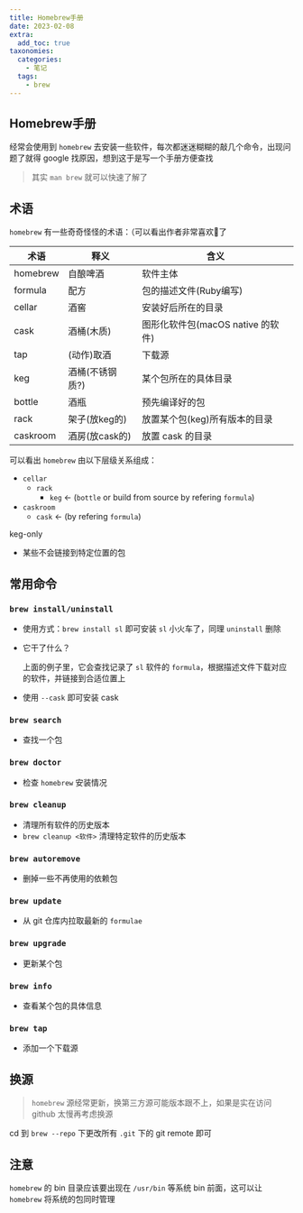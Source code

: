 ```yaml
---
title: Homebrew手册
date: 2023-02-08
extra:
  add_toc: true
taxonomies:
  categories:
    - 笔记
  tags:
    - brew
---
```


## Homebrew手册

经常会使用到 `homebrew` 去安装一些软件，每次都迷迷糊糊的敲几个命令，出现问题了就得 google 找原因，想到这于是写一个手册方便查找

> 其实 `man brew` 就可以快速了解了

## 术语

`homebrew` 有一些奇奇怪怪的术语：（可以看出作者非常喜欢🍺了

| 术语     | 释义            | 含义                              |
| -------- | --------------- | --------------------------------- |
| homebrew | 自酿啤酒        | 软件主体                          |
| formula  | 配方            | 包的描述文件(Ruby编写)            |
| cellar   | 酒窖            | 安装好后所在的目录                |
| cask     | 酒桶(木质)      | 图形化软件包(macOS native 的软件) |
| tap      | (动作)取酒      | 下载源                            |
| keg      | 酒桶(不锈钢质?) | 某个包所在的具体目录              |
| bottle   | 酒瓶            | 预先编译好的包                    |
| rack     | 架子(放keg的)   | 放置某个包(keg)所有版本的目录     |
| caskroom | 酒房(放cask的)  | 放置 cask 的目录                  |

可以看出 `homebrew` 由以下层级关系组成：

- `cellar`
  - `rack`
    - `keg` <- (`bottle` or build from source by refering `formula`)
- `caskroom`
  - `cask` <- (by refering `formula`)

keg-only

- 某些不会链接到特定位置的包

## 常用命令

### `brew install/uninstall`

- 使用方式：`brew install sl` 即可安装 `sl` 小火车了，同理 `uninstall` 删除

- 它干了什么？

  上面的例子里，它会查找记录了 `sl` 软件的 `formula`，根据描述文件下载对应的软件，并链接到合适位置上

- 使用 `--cask` 即可安装 cask

### `brew search`

- 查找一个包

### `brew doctor`

- 检查 `homebrew` 安装情况

### `brew cleanup`

- 清理所有软件的历史版本
- `brew cleanup <软件>` 清理特定软件的历史版本

### `brew autoremove`

- 删掉一些不再使用的依赖包

### `brew update`

- 从 git 仓库内拉取最新的 `formulae`

### `brew upgrade`

- 更新某个包

### `brew info`

- 查看某个包的具体信息

### `brew tap`

- 添加一个下载源

## 换源

>  `homebrew` 源经常更新，换第三方源可能版本跟不上，如果是实在访问 github 太慢再考虑换源

cd 到 `brew --repo` 下更改所有 `.git` 下的 git remote 即可

## 注意

`homebrew` 的 bin 目录应该要出现在 `/usr/bin` 等系统 bin 前面，这可以让 `homebrew` 将系统的包同时管理